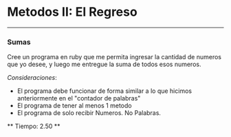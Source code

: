 # Metodos II: El Regreso

---

### Sumas

Cree un programa en ruby que me permita ingresar la cantidad de numeros que yo desee, y luego me entregue la suma de todos esos numeros.

*Consideraciones*: 

* El programa debe funcionar de forma similar a lo que hicimos anteriormente en el "contador de palabras"
* El programa de tener al menos 1 metodo
* El programa de solo recibir Numeros. No Palabras.

** Tiempo: 2.50 **


### 